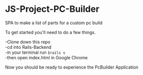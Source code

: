 # JS-Project-PC-Builder
SPA to make a list of parts for a custom pc build

To get started you'll need to do a few things.

-Clone down this repo  
-cd into Rails-Backend  
-in your terminal run `$rails s`  
-then open index.html in Google Chrome  

Now you should be ready to experience the PcBuilder Application
